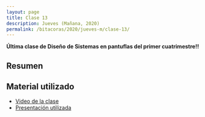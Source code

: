 ```yaml
---
layout: page
title: Clase 13
description: Jueves (Mañana, 2020)
permalink: /bitacoras/2020/jueves-m/clase-13/
---
```


**Última clase de Diseño de Sistemas en pantuflas del primer cuatrimestre!!**

## Resumen



## Material utilizado

- [Video de la clase](https://us02web.zoom.us/rec/share/2ul7Bo7zx0BJfoXmxUP9Yr9-NMf1X6a8g3Ub-qdezhpbpZAz1_ZE1o6hH9-xF4K2?startTime=1594900680000)
- [Presentación utilizada](https://docs.google.com/presentation/d/1DxXq70wPssw44HTVtqHmBeiqESIvnAI3IW3GJtCrZ6c/edit)
